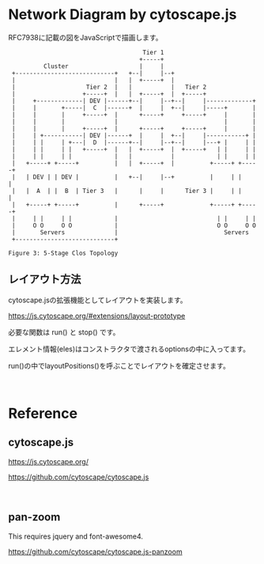 # Network Diagram by cytoscape.js

RFC7938に記載の図をJavaScriptで描画します。

```text
                                      Tier 1
                                     +-----+
          Cluster                    |     |
 +----------------------------+   +--|     |--+
 |                            |   |  +-----+  |
 |                    Tier 2  |   |           |   Tier 2
 |                   +-----+  |   |  +-----+  |  +-----+
 |     +-------------| DEV |------+--|     |--+--|     |-------------+
 |     |       +-----|  C  |------+  |     |  +--|     |-----+       |
 |     |       |     +-----+  |      +-----+     +-----+     |       |
 |     |       |              |                              |       |
 |     |       |     +-----+  |      +-----+     +-----+     |       |
 |     | +-----------| DEV |------+  |     |  +--|     |-----------+ |
 |     | |     | +---|  D  |------+--|     |--+--|     |---+ |     | |
 |     | |     | |   +-----+  |   |  +-----+  |  +-----+   | |     | |
 |     | |     | |            |   |           |            | |     | |
 |   +-----+ +-----+          |   |  +-----+  |          +-----+ +-----+
 |   | DEV | | DEV |          |   +--|     |--+          |     | |     |
 |   |  A  | |  B  | Tier 3   |      |     |      Tier 3 |     | |     |
 |   +-----+ +-----+          |      +-----+             +-----+ +-----+
 |     | |     | |            |                            | |     | |
 |     O O     O O            |                            O O     O O
 |       Servers              |                              Servers
 +----------------------------+

Figure 3: 5-Stage Clos Topology
```

## レイアウト方法

cytoscape.jsの拡張機能としてレイアウトを実装します。

https://js.cytoscape.org/#extensions/layout-prototype

必要な関数は run() と stop() です。

エレメント情報(eles)はコンストラクタで渡されるoptionsの中に入ってます。

run()の中でlayoutPositions()を呼ぶことでレイアウトを確定させます。


<br>

# Reference

## cytoscape.js

<https://js.cytoscape.org/>

<https://github.com/cytoscape/cytoscape.js>

<br>

## pan-zoom

This requires jquery and font-awesome4.

<https://github.com/cytoscape/cytoscape.js-panzoom>
